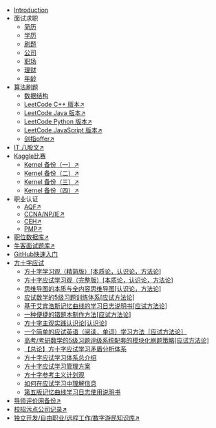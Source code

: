 +   [Introduction](README.md)
+   面试求职
    +   [简历](docs/面试求职/简历.md)
    +   [学历](docs/面试求职/学历.md)
    +   [刷题](docs/面试求职/刷题.md)
    +   [公司](docs/面试求职/公司.md)
    +   [职场](docs/面试求职/职场.md)
    +   [理财](docs/面试求职/理财.md)
    +   [年龄](docs/面试求职/年龄.md)
+   [算法刷题](docs/Algorithm/README.md)
    +   [数据结构](docs/Algorithm/DataStructure/README.md)
    +   [LeetCode C++ 版本↗](https://algo.apachecn.org/#/docs/leetcode/cpp/README) 
    +   [LeetCode Java 版本↗](https://algo.apachecn.org/#/docs/leetcode/java/README) 
    +   [LeetCode Python 版本↗](https://algo.apachecn.org/#/docs/leetcode/python/README)
    +   [LeetCode JavaScript 版本↗](https://algo.apachecn.org/#/docs/leetcode/javascript/README)
    +   [剑指offer↗](https://algo.apachecn.org/#/docs/jianzhioffer/java/README)
+   [IT 八股文↗](https://bgww.apachecn.org/#/)
+   [Kaggle比赛](docs/Kaggle/README.md)
    +   [Kernel 备份（一）↗](https://github.com/it-ebooks-0/kaggle-kernel-pt1)
    +   [Kernel 备份（二）↗](https://github.com/it-ebooks-0/kaggle-kernel-pt2)
    +   [Kernel 备份（三）↗](https://github.com/it-ebooks-0/kaggle-kernel-pt3)
    +   [Kernel 备份（四）↗](https://github.com/it-ebooks-0/kaggle-kernel-pt4)
+   职业认证
    +    [AQF↗](https://github.com/apachecn/interview-books/tree/master/AQF)
    +    [CCNA/NP/IE↗](https://github.com/apachecn/interview-books/tree/master/CCNA-NP-IE)
    +    [CEH↗](https://github.com/apachecn/interview-books/tree/master/CEH)
    +    [PMP↗](https://github.com/apachecn/interview-books/tree/master/PMP)
+    [职位数据库↗](https://github.com/apachecn/interview-books/tree/master/%E8%81%8C%E4%BD%8D%E6%95%B0%E6%8D%AE%E5%BA%93)
+    [牛客面试题库↗](https://github.com/apachecn/interview-books/tree/master/NowCoder)
+   [GitHub快速入门](docs/GitHub/README.md)
+   [方十字应试](docs/方十字应试/README.md)
    +   [方十字学习观（精简版）[本质论，认识论，方法论]](docs/方十字应试/01.md)
    +   [方十字应试学习观（完整版）[本质论，认识论，方法论]](docs/方十字应试/02.md)
    +   [思维导图的本质与全内容思维导图[认识论，方法论]](docs/方十字应试/03.md)
    +   [应试数学的5级习题训练体系[应试方法论]](docs/方十字应试/04.md)
    +   [基于艾宾浩斯记忆曲线的学习日志说明书[应试方法论]](docs/方十字应试/05.md)
    +   [一种便捷的错题本制作方法[应试方法论]](docs/方十字应试/06.md)
    +   [方十字主观实践认识论[认识论]](docs/方十字应试/07.md)
    +   [一个简单的应试英语（阅读，单词）学习方法［应试方法论］](docs/方十字应试/08.md)
    +   [高考/考研数学的5级习题评级系统配套的模块化刷题策略[应试方法论]](docs/方十字应试/09.md)
    +   [【总论】方十字应试学习矛盾分析体系](docs/方十字应试/10.md)
    +   [方十字应试学习体系总介绍](docs/方十字应试/11.md)
    +   [方十字应试学习管理方案](docs/方十字应试/12.md)
    +   [方十字参考主义计划观](docs/方十字应试/13.md)
    +   [如何在应试学习中理解信息](docs/方十字应试/14.md)
    +   [第五版记忆曲线学习日志使用说明书](docs/方十字应试/15.md)
+   [导师评价网备份↗](https://rms.apachecn.org/#/)
+   [校招污点公司记录↗](https://github.com/ShameCom/ShameCom)
+   [独立开发/自由职业/远程工作/数字游民知识库↗](https://idw.apachecn.org/#/)

